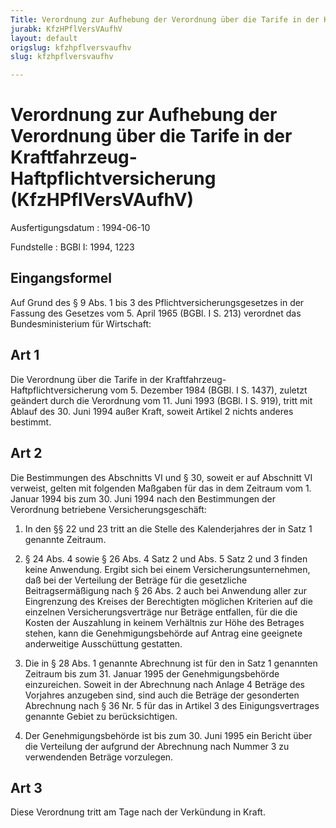 ```yaml
---
Title: Verordnung zur Aufhebung der Verordnung über die Tarife in der Kraftfahrzeug-Haftpflichtversicherung
jurabk: KfzHPflVersVAufhV
layout: default
origslug: kfzhpflversvaufhv
slug: kfzhpflversvaufhv

---
```


# Verordnung zur Aufhebung der Verordnung über die Tarife in der Kraftfahrzeug-Haftpflichtversicherung (KfzHPflVersVAufhV)

Ausfertigungsdatum
:   1994-06-10

Fundstelle
:   BGBl I: 1994, 1223



## Eingangsformel

Auf Grund des § 9 Abs. 1 bis 3 des Pflichtversicherungsgesetzes in der
Fassung des Gesetzes vom 5. April 1965 (BGBl. I S. 213) verordnet das
Bundesministerium für Wirtschaft:


## Art 1

Die Verordnung über die Tarife in der Kraftfahrzeug-
Haftpflichtversicherung vom 5. Dezember 1984 (BGBl. I S. 1437),
zuletzt geändert durch die Verordnung vom 11. Juni 1993 (BGBl. I S.
919), tritt mit Ablauf des 30. Juni 1994 außer Kraft, soweit Artikel 2
nichts anderes bestimmt.


## Art 2

Die Bestimmungen des Abschnitts VI und § 30, soweit er auf Abschnitt
VI verweist, gelten mit folgenden Maßgaben für das in dem Zeitraum vom
1\. Januar 1994 bis zum 30. Juni 1994 nach den Bestimmungen der
Verordnung betriebene Versicherungsgeschäft:

1.  In den §§ 22 und 23 tritt an die Stelle des Kalenderjahres der in Satz
    1 genannte Zeitraum.


2.  § 24 Abs. 4 sowie § 26 Abs. 4 Satz 2 und Abs. 5 Satz 2 und 3 finden
    keine Anwendung. Ergibt sich bei einem Versicherungsunternehmen, daß
    bei der Verteilung der Beträge für die gesetzliche Beitragsermäßigung
    nach § 26 Abs. 2 auch bei Anwendung aller zur Eingrenzung des Kreises
    der Berechtigten möglichen Kriterien auf die einzelnen
    Versicherungsverträge nur Beträge entfallen, für die die Kosten der
    Auszahlung in keinem Verhältnis zur Höhe des Betrages stehen, kann die
    Genehmigungsbehörde auf Antrag eine geeignete anderweitige
    Ausschüttung gestatten.


3.  Die in § 28 Abs. 1 genannte Abrechnung ist für den in Satz 1 genannten
    Zeitraum bis zum 31. Januar 1995 der Genehmigungsbehörde einzureichen.
    Soweit in der Abrechnung nach Anlage 4 Beträge des Vorjahres anzugeben
    sind, sind auch die Beträge der gesonderten Abrechnung nach § 36 Nr. 5
    für das in Artikel 3 des Einigungsvertrages genannte Gebiet zu
    berücksichtigen.


4.  Der Genehmigungsbehörde ist bis zum 30. Juni 1995 ein Bericht über die
    Verteilung der aufgrund der Abrechnung nach Nummer 3 zu verwendenden
    Beträge vorzulegen.





## Art 3

Diese Verordnung tritt am Tage nach der Verkündung in Kraft.

